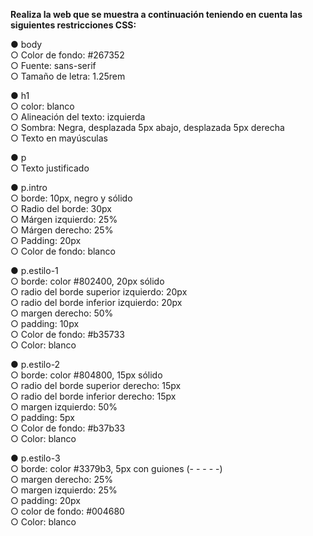 **Realiza la web que se muestra a continuación teniendo en cuenta las siguientes restricciones CSS:**  
  
● body  
○ Color de fondo: #267352  
○ Fuente: sans-serif  
○ Tamaño de letra: 1.25rem  
  
● h1  
○ color: blanco  
○ Alineación del texto: izquierda  
○ Sombra: Negra, desplazada 5px abajo, desplazada 5px derecha  
○ Texto en mayúsculas  
  
● p  
○ Texto justificado  
  
● p.intro  
○ borde: 10px, negro y sólido  
○ Radio del borde: 30px  
○ Márgen izquierdo: 25%  
○ Márgen derecho: 25%  
○ Padding: 20px  
○ Color de fondo: blanco  
  
● p.estilo-1  
○ borde: color #802400, 20px sólido  
○ radio del borde superior izquierdo: 20px  
○ radio del borde inferior izquierdo: 20px  
○ margen derecho: 50%  
○ padding: 10px  
○ Color de fondo: #b35733  
○ Color: blanco  
  
● p.estilo-2  
○ borde: color #804800, 15px sólido  
○ radio del borde superior derecho: 15px  
○ radio del borde inferior derecho: 15px  
○ margen izquierdo: 50%  
○ padding: 5px  
○ Color de fondo: #b37b33  
○ Color: blanco  
  
● p.estilo-3  
○ borde: color #3379b3, 5px con guiones (- - - - -)  
○ margen derecho: 25%  
○ margen izquierdo: 25%  
○ padding: 20px  
○ color de fondo: #004680  
○ Color: blanco  
